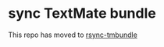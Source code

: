 # sync TextMate bundle

This repo has moved to [rsync-tmbundle](http://github.com/itspriddle/rsync-tmbundle)

